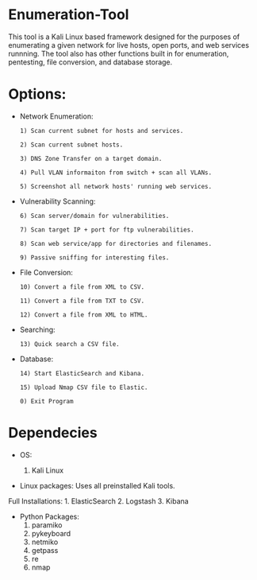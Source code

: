 # Enumeration-Tool

This tool is a Kali Linux based framework designed for the purposes of enumerating a given network for live hosts, open ports, and web services runnning. The tool also has other functions built in for enumeration, pentesting, file conversion, and database storage.

# Options:

- Network Enumeration:

      1) Scan current subnet for hosts and services.

      2) Scan current subnet hosts.

      3) DNS Zone Transfer on a target domain.

      4) Pull VLAN informaiton from switch + scan all VLANs.

      5) Screenshot all network hosts' running web services.
  
- Vulnerability Scanning:

      6) Scan server/domain for vulnerabilities.

      7) Scan target IP + port for ftp vulnerabilities.

      8) Scan web service/app for directories and filenames.

      9) Passive sniffing for interesting files.

- File Conversion:

      10) Convert a file from XML to CSV.

      11) Convert a file from TXT to CSV.

      12) Convert a file from XML to HTML.

- Searching:

      13) Quick search a CSV file.

- Database:

      14) Start ElasticSearch and Kibana.

      15) Upload Nmap CSV file to Elastic.

      0) Exit Program
  
# Dependecies
- OS:
    1. Kali Linux
    
 - Linux packages:
    Uses all preinstalled Kali tools.
  
Full Installations: 
    1. ElasticSearch 
    2. Logstash
    3. Kibana

 - Python Packages:
    1. paramiko
    2. pykeyboard
    2. netmiko
    3. getpass
    4. re
    5. nmap
      

